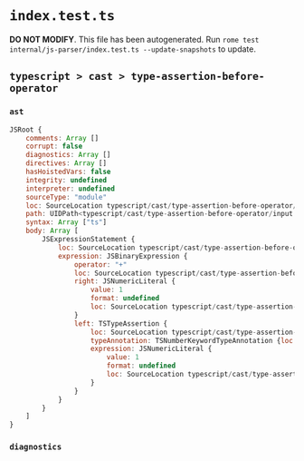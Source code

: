 # `index.test.ts`

**DO NOT MODIFY**. This file has been autogenerated. Run `rome test internal/js-parser/index.test.ts --update-snapshots` to update.

## `typescript > cast > type-assertion-before-operator`

### `ast`

```javascript
JSRoot {
	comments: Array []
	corrupt: false
	diagnostics: Array []
	directives: Array []
	hasHoistedVars: false
	integrity: undefined
	interpreter: undefined
	sourceType: "module"
	loc: SourceLocation typescript/cast/type-assertion-before-operator/input.ts 1:0-2:0
	path: UIDPath<typescript/cast/type-assertion-before-operator/input.ts>
	syntax: Array ["ts"]
	body: Array [
		JSExpressionStatement {
			loc: SourceLocation typescript/cast/type-assertion-before-operator/input.ts 1:0-1:15
			expression: JSBinaryExpression {
				operator: "+"
				loc: SourceLocation typescript/cast/type-assertion-before-operator/input.ts 1:0-1:14
				right: JSNumericLiteral {
					value: 1
					format: undefined
					loc: SourceLocation typescript/cast/type-assertion-before-operator/input.ts 1:13-1:14
				}
				left: TSTypeAssertion {
					loc: SourceLocation typescript/cast/type-assertion-before-operator/input.ts 1:0-1:10
					typeAnnotation: TSNumberKeywordTypeAnnotation {loc: SourceLocation typescript/cast/type-assertion-before-operator/input.ts 1:1-1:7}
					expression: JSNumericLiteral {
						value: 1
						format: undefined
						loc: SourceLocation typescript/cast/type-assertion-before-operator/input.ts 1:9-1:10
					}
				}
			}
		}
	]
}
```

### `diagnostics`

```

```
